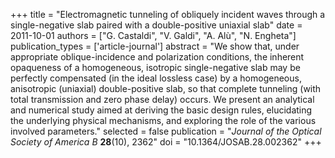 +++
title = "Electromagnetic tunneling of obliquely incident waves through a single-negative slab paired with a double-positive uniaxial slab"
date = 2011-10-01
authors = ["G. Castaldi", "V. Galdi", "A. Alù", "N. Engheta"]
publication_types = ['article-journal']
abstract = "We show that, under appropriate oblique-incidence and polarization conditions, the inherent opaqueness of a homogeneous, isotropic single-negative slab may be perfectly compensated (in the ideal lossless case) by a homogeneous, anisotropic (uniaxial) double-positive slab, so that complete tunneling (with total transmission and zero phase delay) occurs. We present an analytical and numerical study aimed at deriving the basic design rules, elucidating the underlying physical mechanisms, and exploring the role of the various involved parameters."
selected = false
publication = "*Journal of the Optical Society of America B* **28**(10), 2362"
doi = "10.1364/JOSAB.28.002362"
+++
